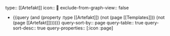 type:: [[Artefakt]] 
icon:: 💍
exclude-from-graph-view:: false

- {{query (and (property :type [[Artefakt]]) (not (page [[Templates]])) (not (page [[Artefakt]]))))}}
  query-sort-by:: page
  query-table:: true
  query-sort-desc:: true
  query-properties:: [:icon :page]